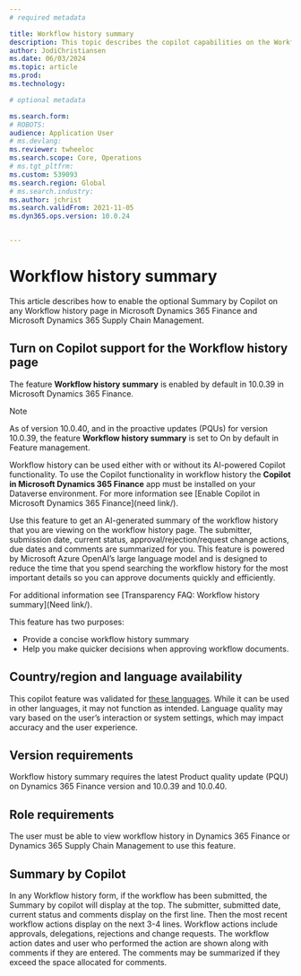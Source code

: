 ```yaml
---
# required metadata

title: Workflow history summary  
description: This topic describes the copilot capabilities on the Workflow history page.
author: JodiChristiansen
ms.date: 06/03/2024
ms.topic: article
ms.prod: 
ms.technology: 

# optional metadata

ms.search.form:  
# ROBOTS: 
audience: Application User
# ms.devlang: 
ms.reviewer: twheeloc
ms.search.scope: Core, Operations
# ms.tgt_pltfrm: 
ms.custom: 539093
ms.search.region: Global
# ms.search.industry: 
ms.author: jchrist
ms.search.validFrom: 2021-11-05
ms.dyn365.ops.version: 10.0.24


---
```

# Workflow history summary

This article describes how to enable the optional Summary by Copilot on any Workflow history page in Microsoft Dynamics 365 Finance and Microsoft Dynamics 365 Supply Chain Management. 

## Turn on Copilot support for the Workflow history page

The feature **Workflow history summary** is enabled by default in 10.0.39 in Microsoft Dynamics 365 Finance. 

> [!NOTE]
>  As of version 10.0.40, and in the proactive updates (PQUs) for version 10.0.39, the feature **Workflow history summary** is set to On by default in Feature management.

Workflow history can be used either with or without its AI-powered Copilot functionality. To use the Copilot functionality in workflow history the **Copilot in Microsoft Dynamics 365 Finance** app must be installed on your Dataverse environment. For more information see [Enable Copilot in Microsoft Dynamics 365 Finance](need link/).  

Use this feature to get an AI-generated summary of the workflow history that you are viewing on the workflow history page. The submitter, submission date, current status, approval/rejection/request change actions, due dates and comments are summarized for you. This feature is powered by Microsoft Azure OpenAI’s large language model and is designed to reduce the time that you spend searching the workflow history for the most important details so you can approve documents quickly and efficiently.  

For additional information see [Transparency FAQ: Workflow history summary](Need link/).  

This feature has two purposes: 
- Provide a concise workflow history summary
- Help you make quicker decisions when approving workflow documents.

## Country/region and language availability 

This copilot feature was validated for [these languages](https://go.microsoft.com/fwlink/?linkid=2270154/). While it can be used in other languages, it may not function as intended. Language quality may vary based on the user’s interaction or system settings, which may impact accuracy and the user experience. 

## Version requirements 

Workflow history summary requires the latest Product quality update (PQU) on Dynamics 365 Finance version and 10.0.39 and 10.0.40.

## Role requirements 

The user must be able to view workflow history in Dynamics 365 Finance or Dynamics 365 Supply Chain Management to use this feature. 

## Summary by Copilot 

In any Workflow history form, if the workflow has been submitted, the Summary by copilot will display at the top. The submitter, submitted date, current status and comments display on the first line. Then the most recent workflow actions display on the next 3-4 lines. Workflow actions include approvals, delegations, rejections and change requests. The workflow action dates and user who performed the action are shown along with comments if they are entered. The comments may be summarized if they exceed the space allocated for comments.  
